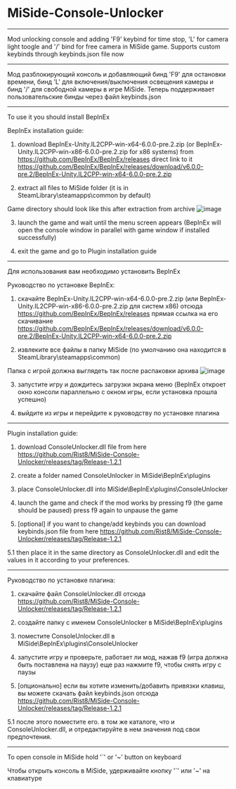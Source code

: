 # MiSide-Console-Unlocker


-----

Mod unlocking console and adding 'F9' keybind for time stop, 'L' for camera light toogle and '/' bind for free camera in MiSide game. 
Supports custom keybinds through keybinds.json file now

-----

Мод разблокирующий консоль и добавляющий бинд 'F9' для остановки времени, бинд 'L' для включения/выключения освещения камеры и бинд '/' для свободной камеры в игре MiSide.
Теперь поддерживает пользовательские бинды через файл keybinds.json

-----

To use it you should install BepInEx

BepInEx installation guide:
1. download BepInEx-Unity.IL2CPP-win-x64-6.0.0-pre.2.zip (or BepInEx-Unity.IL2CPP-win-x86-6.0.0-pre.2.zip for x86 systems) from https://github.com/BepInEx/BepInEx/releases direct link to it https://github.com/BepInEx/BepInEx/releases/download/v6.0.0-pre.2/BepInEx-Unity.IL2CPP-win-x64-6.0.0-pre.2.zip

2. extract all files to MiSide folder (it is in SteamLibrary\steamapps\common by default)

Game directory should look like this after extraction from archive ![image](https://github.com/user-attachments/assets/bc7d35bf-3b98-499f-8122-410911d545f2)

3. launch the game and wait until the menu screen appears (BepInEx will open the console window in parallel with game window if installed successfully)

4. exit the game and go to Plugin installation guide


-----

Для использования вам необходимо установить BepInEx

Руководство по установке BepInEx:

1. скачайте BepInEx-Unity.IL2CPP-win-x64-6.0.0-pre.2.zip (или BepInEx-Unity.IL2CPP-win-x86-6.0.0-pre.2.zip для систем x86) отсюда https://github.com/BepInEx/BepInEx/releases прямая ссылка на его скачивание https://github.com/BepInEx/BepInEx/releases/download/v6.0.0-pre.2/BepInEx-Unity.IL2CPP-win-x64-6.0.0-pre.2.zip

2. извлеките все файлы в папку MiSide (по умолчанию она находится в SteamLibrary\steamapps\common)

Папка с игрой должна выглядеть так после распаковки архива ![image](https://github.com/user-attachments/assets/bc7d35bf-3b98-499f-8122-410911d545f2)

3. запустите игру и дождитесь загрузки экрана меню (BepInEx откроет окно консоли параллельно с окном игры, если установка прошла успешно)

4. выйдите из игры и перейдите к руководству по установке плагина

-----

Plugin installation guide:

1. download ConsoleUnlocker.dll file from here https://github.com/Rist8/MiSide-Console-Unlocker/releases/tag/Release-1.2.1

2. create a folder named ConsoleUnlocker in MiSide\BepInEx\plugins

3. place ConsoleUnlocker.dll into MiSide\BepInEx\plugins\ConsoleUnlocker

4. launch the game and check if the mod works by pressing f9 (the game should be paused) press f9 again to unpause the game

5. [optional] if you want to change/add keybinds you can download keybinds.json file from here https://github.com/Rist8/MiSide-Console-Unlocker/releases/tag/Release-1.2.1

5.1 then place it in the same directory as ConsoleUnlocker.dll and edit the values in it according to your preferences.

-----

Руководство по установке плагина:

1. скачайте файл ConsoleUnlocker.dll отсюда https://github.com/Rist8/MiSide-Console-Unlocker/releases/tag/Release-1.2.1

2. создайте папку с именем ConsoleUnlocker в MiSide\BepInEx\plugins

3. поместите ConsoleUnlocker.dll в MiSide\BepInEx\plugins\ConsoleUnlocker

4. запустите игру и проверьте, работает ли мод, нажав f9 (игра должна быть поставлена ​​на паузу) еще раз нажмите f9, чтобы снять игру с паузы

5. [опционально] если вы хотите изменить/добавить привязки клавиш, вы можете скачать файл keybinds.json отсюда https://github.com/Rist8/MiSide-Console-Unlocker/releases/tag/Release-1.2.1

5.1 после этого поместите его. в том же каталоге, что и ConsoleUnlocker.dll, и отредактируйте в нем значения под свои предпочтения.

-----



To open console in MiSide hold '`' or '~' button on keyboard


Чтобы открыть консоль в MiSide, удерживайте кнопку '`' или '~' на клавиатуре
